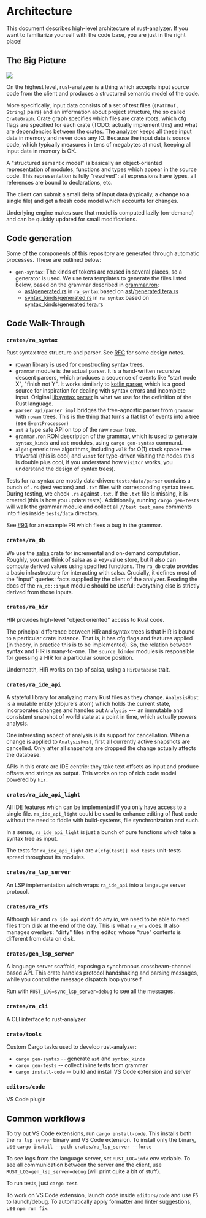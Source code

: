 # Architecture

This document describes high-level architecture of rust-analyzer.
If you want to familiarize yourself with the code base, you are just
in the right place!

## The Big Picture

![](https://user-images.githubusercontent.com/1711539/50114578-e8a34280-0255-11e9-902c-7cfc70747966.png)

On the highest level, rust-analyzer is a thing which accepts input source code
from the client and produces a structured semantic model of the code.

More specifically, input data consists of a set of test files (`(PathBuf,
String)` pairs) and an information about project structure, the so called
`CrateGraph`. Crate graph specifies which files are crate roots, which cfg flags
are specified for each crate (TODO: actually implement this) and what are
dependencies between the crates. The analyzer keeps all these input data in
memory and never does any IO. Because the input data is source code, which
typically measures in tens of megabytes at most, keeping all input data in
memory is OK.

A "structured semantic model" is basically an object-oriented representation of
modules, functions and types which appear in the source code. This representation
is fully "resolved": all expressions have types, all references are bound to
declarations, etc.

The client can submit a small delta of input data (typically, a change to a
single file) and get a fresh code model which accounts for changes.

Underlying engine makes sure that model is computed lazily (on-demand) and can
be quickly updated for small modifications.


## Code generation

Some of the components of this repository are generated through automatic
processes. These are outlined below:

- `gen-syntax`: The kinds of tokens are reused in several places, so a generator
  is used. We use tera templates to generate the files listed below, based on
  the grammar described in [grammar.ron]:
  - [ast/generated.rs][ast generated] in `ra_syntax` based on
    [ast/generated.tera.rs][ast source]
  - [syntax_kinds/generated.rs][syntax_kinds generated] in `ra_syntax` based on
    [syntax_kinds/generated.tera.rs][syntax_kinds source]

[tera]: https://tera.netlify.com/
[grammar.ron]: ./crates/ra_syntax/src/grammar.ron
[ast generated]: ./crates/ra_syntax/src/ast/generated.rs
[ast source]: ./crates/ra_syntax/src/ast/generated.rs.tera
[syntax_kinds generated]: ./crates/ra_syntax/src/syntax_kinds/generated.rs
[syntax_kinds source]: ./crates/ra_syntax/src/syntax_kinds/generated.rs.tera


## Code Walk-Through

### `crates/ra_syntax`

Rust syntax tree structure and parser. See
[RFC](https://github.com/rust-lang/rfcs/pull/2256) for some design
notes.

- [rowan](https://github.com/rust-analyzer/rowan) library is used for constructing syntax trees.
- `grammar` module is the actual parser. It is a hand-written recursive descent parsers, which
  produces a sequence of events like "start node X", "finish not Y". It works similarly to  [kotlin parser](https://github.com/JetBrains/kotlin/blob/4d951de616b20feca92f3e9cc9679b2de9e65195/compiler/frontend/src/org/jetbrains/kotlin/parsing/KotlinParsing.java),
  which is a good source for inspiration for dealing with syntax errors and incomplete input. Original [libsyntax parser](https://github.com/rust-lang/rust/blob/6b99adeb11313197f409b4f7c4083c2ceca8a4fe/src/libsyntax/parse/parser.rs)
  is what we use for the definition of the Rust language.
- `parser_api/parser_impl` bridges the tree-agnostic parser from `grammar` with `rowan` trees.
  This is the thing that turns a flat list of events into a tree (see `EventProcessor`)
- `ast` a type safe API on top of the raw `rowan` tree.
- `grammar.ron` RON description of the grammar, which is used to
  generate `syntax_kinds` and `ast` modules, using `cargo gen-syntax` command.
- `algo`: generic tree algorithms, including `walk` for O(1) stack
  space tree traversal (this is cool) and `visit` for type-driven
  visiting the nodes (this is double plus cool, if you understand how
  `Visitor` works, you understand the design of syntax trees).

Tests for ra_syntax are mostly data-driven: `tests/data/parser` contains a bunch of `.rs`
(test vectors) and `.txt` files with corresponding syntax trees. During testing, we check
`.rs` against `.txt`. If the `.txt` file is missing, it is created (this is how you update
tests). Additionally, running `cargo gen-tests` will walk the grammar module and collect
all `//test test_name` comments into files inside `tests/data` directory.

See [#93](https://github.com/rust-analyzer/rust-analyzer/pull/93) for an example PR which
fixes a bug in the grammar.

### `crates/ra_db`

We use the [salsa](https://github.com/salsa-rs/salsa) crate for incremental and
on-demand computation. Roughly, you can think of salsa as a key-value store, but
it also can compute derived values using specified functions. The `ra_db` crate
provides a basic infrastructure for interacting with salsa. Crucially, it
defines most of the "input" queries: facts supplied by the client of the
analyzer. Reading the docs of the `ra_db::input` module should be useful:
everything else is strictly derived from those inputs.

### `crates/ra_hir`

HIR provides high-level "object oriented" access to Rust code.

The principal difference between HIR and syntax trees is that HIR is bound to a
particular crate instance. That is, it has cfg flags and features applied (in
theory, in practice this is to be implemented). So, the relation between
syntax and HIR is many-to-one. The `source_binder` modules is responsible for
guessing a HIR for a particular source position.

Underneath, HIR works on top of salsa, using a `HirDatabase` trait.

### `crates/ra_ide_api`

A stateful library for analyzing many Rust files as they change. `AnalysisHost`
is a mutable entity (clojure's atom) which holds the current state, incorporates
changes and handles out `Analysis` --- an immutable and consistent snapshot of
world state at a point in time, which actually powers analysis.

One interesting aspect of analysis is its support for cancellation. When a
change is applied to `AnalysisHost`, first all currently active snapshots are
cancelled. Only after all snapshots are dropped the change actually affects the
database.

APIs in this crate are IDE centric: they take text offsets as input and produce
offsets and strings as output. This works on top of rich code model powered by
`hir`.

### `crates/ra_ide_api_light`

All IDE features which can be implemented if you only have access to a single
file. `ra_ide_api_light` could be used to enhance editing of Rust code without
the need to fiddle with build-systems, file synchronization and such.

In a sense, `ra_ide_api_light` is just a bunch of pure functions which take a
syntax tree as input.

The tests for `ra_ide_api_light` are `#[cfg(test)] mod tests` unit-tests spread
throughout its modules.


### `crates/ra_lsp_server`

An LSP implementation which wraps `ra_ide_api` into a langauge server protocol.

### `crates/ra_vfs`

Although `hir` and `ra_ide_api` don't do any io, we need to be able to read
files from disk at the end of the day. This is what `ra_vfs` does. It also
manages overlays: "dirty" files in the editor, whose "true" contents is
different from data on disk.

### `crates/gen_lsp_server`

A language server scaffold, exposing a synchronous crossbeam-channel based API.
This crate handles protocol handshaking and parsing messages, while you
control the message dispatch loop yourself.

Run with `RUST_LOG=sync_lsp_server=debug` to see all the messages.

### `crates/ra_cli`

A CLI interface to rust-analyzer.

### `crate/tools`

Custom Cargo tasks used to develop rust-analyzer:

- `cargo gen-syntax` -- generate `ast` and `syntax_kinds`
- `cargo gen-tests` -- collect inline tests from grammar
- `cargo install-code` -- build and install VS Code extension and server

### `editors/code`

VS Code plugin


## Common workflows

To try out VS Code extensions, run `cargo install-code`.  This installs both the
`ra_lsp_server` binary and VS Code extension. To install only the binary, use
`cargo install --path crates/ra_lsp_server --force`

To see logs from the language server, set `RUST_LOG=info` env variable. To see
all communication between the server and the client, use
`RUST_LOG=gen_lsp_server=debug` (will print quite a bit of stuff).

To run tests, just `cargo test`.

To work on VS Code extension, launch code inside `editors/code` and use `F5` to
launch/debug. To automatically apply formatter and linter suggestions, use `npm
run fix`.

